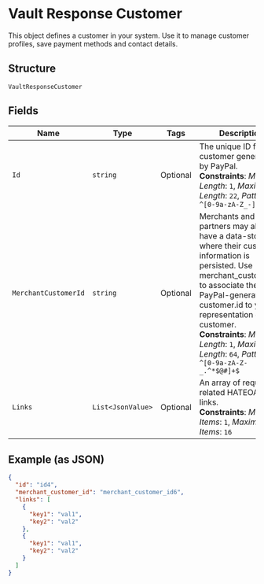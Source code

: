 
# Vault Response Customer

This object defines a customer in your system. Use it to manage customer profiles, save payment methods and contact details.

## Structure

`VaultResponseCustomer`

## Fields

| Name | Type | Tags | Description |
|  --- | --- | --- | --- |
| `Id` | `string` | Optional | The unique ID for a customer generated by PayPal.<br>**Constraints**: *Minimum Length*: `1`, *Maximum Length*: `22`, *Pattern*: `^[0-9a-zA-Z_-]+$` |
| `MerchantCustomerId` | `string` | Optional | Merchants and partners may already have a data-store where their customer information is persisted. Use merchant_customer_id to associate the PayPal-generated customer.id to your representation of a customer.<br>**Constraints**: *Minimum Length*: `1`, *Maximum Length*: `64`, *Pattern*: `^[0-9a-zA-Z-_.^*$@#]+$` |
| `Links` | `List<JsonValue>` | Optional | An array of request-related HATEOAS links.<br>**Constraints**: *Minimum Items*: `1`, *Maximum Items*: `16` |

## Example (as JSON)

```json
{
  "id": "id4",
  "merchant_customer_id": "merchant_customer_id6",
  "links": [
    {
      "key1": "val1",
      "key2": "val2"
    },
    {
      "key1": "val1",
      "key2": "val2"
    }
  ]
}
```

